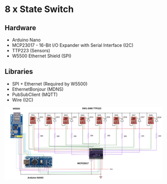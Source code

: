 # 8 x State Switch

## Hardware
- Arduino Nano
- MCP23017 - 16-Bit I/O Expander with Serial Interface (I2C)
- TTP223 (Sensors)
- W5500 Ethernet Shield (SPI)

## Libraries
- SPI + Ethernet (Required by W5500)
- EthernetBonjour (MDNS)
- PubSubClient (MQTT)
- Wire (I2C)
  
![8 x Relay module](./8xStateSwitch.jpg)